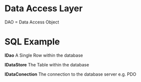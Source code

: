 Data Access Layer
===

DAO = Data Access Object


SQL Example
====

**IDao** A Single Row within the database

**IDataStore** The Table within the database

**IDataConection** The connection to the database server e.g. PDO
